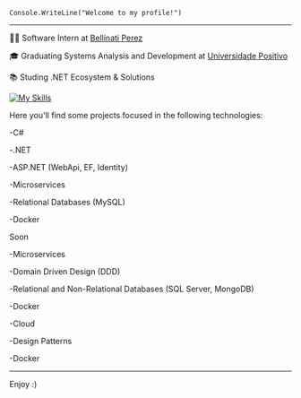<code>Console.WriteLine("Welcome to my profile!")</code>
<hr>

<p>👨‍💻 Software Intern at <a href="https://www.bellinatiperez.com.br/" target="blank_">Bellinati Perez</a></p>
<p>🎓 Graduating Systems Analysis and Development at <a href="https://www.up.edu.br/" target="blank_">Universidade Positivo</a></p>
<p>📚 Studing .NET Ecosystem & Solutions</p>

[![My Skills](https://skillicons.dev/icons?i=cs,angular,dotnet,mysql,ts,visualstudio,git)](https://skillicons.dev)

Here you'll find some projects focused in the following technologies:
<p>-C#</p> 
<p>-.NET</p> 
<p>-ASP.NET (WebApi, EF, Identity)</p>
<p>-Microservices</p>
<p>-Relational Databases (MySQL)</p>
<p>-Docker</p>

Soon
<p>-Microservices</p>
<p>-Domain Driven Design (DDD)</p>
<p>-Relational and Non-Relational Databases (SQL Server, MongoDB)</p>
<p>-Docker</p>
<p>-Cloud</p>
<p>-Design Patterns</p>
<p>-Docker</p>
<hr>



Enjoy :)
